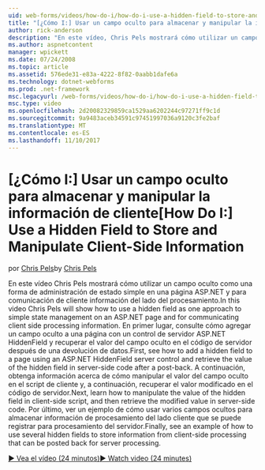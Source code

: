 ```yaml
---
uid: web-forms/videos/how-do-i/how-do-i-use-a-hidden-field-to-store-and-manipulate-client-side-information
title: "[¿Cómo I:] Usar un campo oculto para almacenar y manipular la información de cliente | Documentos de Microsoft"
author: rick-anderson
description: "En este vídeo, Chris Pels mostrará cómo utilizar un campo oculto como una forma de administración de estado simple en una página ASP.NET y de la comunicación de cliente..."
ms.author: aspnetcontent
manager: wpickett
ms.date: 07/24/2008
ms.topic: article
ms.assetid: 576ede31-e83a-4222-8f82-0aabb1dafe6a
ms.technology: dotnet-webforms
ms.prod: .net-framework
msc.legacyurl: /web-forms/videos/how-do-i/how-do-i-use-a-hidden-field-to-store-and-manipulate-client-side-information
msc.type: video
ms.openlocfilehash: 2d20082329859ca1529aa6202244c97271ff9c1d
ms.sourcegitcommit: 9a9483aceb34591c97451997036a9120c3fe2baf
ms.translationtype: MT
ms.contentlocale: es-ES
ms.lasthandoff: 11/10/2017
---
```

<a name="how-do-i-use-a-hidden-field-to-store-and-manipulate-client-side-information"></a><span data-ttu-id="15b21-103">[¿Cómo I:] Usar un campo oculto para almacenar y manipular la información de cliente</span><span class="sxs-lookup"><span data-stu-id="15b21-103">[How Do I:] Use a Hidden Field to Store and Manipulate Client-Side Information</span></span>
====================
<span data-ttu-id="15b21-104">por [Chris Pels](https://twitter.com/chrispels)</span><span class="sxs-lookup"><span data-stu-id="15b21-104">by [Chris Pels](https://twitter.com/chrispels)</span></span>

<span data-ttu-id="15b21-105">En este vídeo Chris Pels mostrará cómo utilizar un campo oculto como una forma de administración de estado simple en una página ASP.NET y para comunicación de cliente información del lado del procesamiento.</span><span class="sxs-lookup"><span data-stu-id="15b21-105">In this video Chris Pels will show how to use a hidden field as one approach to simple state management on an ASP.NET page and for communicating client side processing information.</span></span> <span data-ttu-id="15b21-106">En primer lugar, consulte cómo agregar un campo oculto a una página con un control de servidor ASP.NET HiddenField y recuperar el valor del campo oculto en el código de servidor después de una devolución de datos.</span><span class="sxs-lookup"><span data-stu-id="15b21-106">First, see how to add a hidden field to a page using an ASP.NET HiddenField server control and retrieve the value of the hidden field in server-side code after a post-back.</span></span> <span data-ttu-id="15b21-107">A continuación, obtenga información acerca de cómo manipular el valor del campo oculto en el script de cliente y, a continuación, recuperar el valor modificado en el código de servidor.</span><span class="sxs-lookup"><span data-stu-id="15b21-107">Next, learn how to manipulate the value of the hidden field in client-side script, and then retrieve the modified value in server-side code.</span></span> <span data-ttu-id="15b21-108">Por último, ver un ejemplo de cómo usar varios campos ocultos para almacenar información de procesamiento del lado cliente que se puede registrar para procesamiento del servidor.</span><span class="sxs-lookup"><span data-stu-id="15b21-108">Finally, see an example of how to use several hidden fields to store information from client-side processing that can be posted back for server processing.</span></span>

[<span data-ttu-id="15b21-109">&#9654; Vea el vídeo (24 minutos)</span><span class="sxs-lookup"><span data-stu-id="15b21-109">&#9654; Watch video (24 minutes)</span></span>](https://channel9.msdn.com/Blogs/ASP-NET-Site-Videos/how-do-i-use-a-hidden-field-to-store-and-manipulate-client-side-information)
